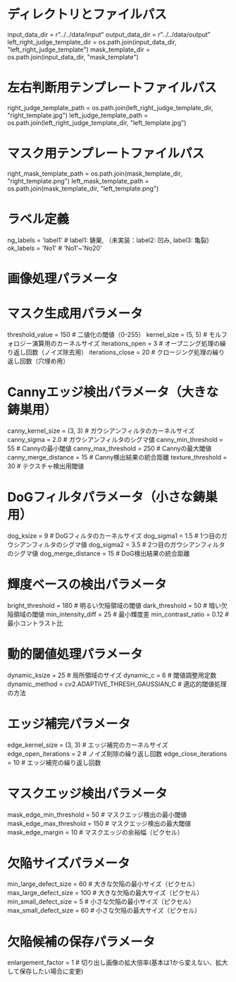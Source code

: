 # ディレクトリとファイルパス
input_data_dir = r"../../data/input"
output_data_dir = r"../../data/output"
left_right_judge_template_dir = os.path.join(input_data_dir, "left_right_judge_template")
mask_template_dir = os.path.join(input_data_dir, "mask_template")

# 左右判断用テンプレートファイルパス
right_judge_template_path = os.path.join(left_right_judge_template_dir, "right_template.jpg")
left_judge_template_path = os.path.join(left_right_judge_template_dir, "left_template.jpg")

# マスク用テンプレートファイルパス
right_mask_template_path = os.path.join(mask_template_dir, "right_template.png")
left_mask_template_path = os.path.join(mask_template_dir, "left_template.png")

# ラベル定義
ng_labels = 'label1'  # label1: 鋳巣, （未実装：label2: 凹み, label3: 亀裂)
ok_labels = 'No1'  # 'No1'~'No20'

# 画像処理パラメータ
# マスク生成用パラメータ
threshold_value = 150  # 二値化の閾値（0-255）
kernel_size = (5, 5)  # モルフォロジー演算用のカーネルサイズ
iterations_open = 3  # オープニング処理の繰り返し回数（ノイズ除去用）
iterations_close = 20  # クロージング処理の繰り返し回数（穴埋め用）

# Cannyエッジ検出パラメータ（大きな鋳巣用）
canny_kernel_size = (3, 3)  # ガウシアンフィルタのカーネルサイズ
canny_sigma = 2.0  # ガウシアンフィルタのシグマ値
canny_min_threshold = 55  # Cannyの最小閾値
canny_max_threshold = 250  # Cannyの最大閾値
canny_merge_distance = 15  # Canny検出結果の統合距離
texture_threshold = 30 # テクスチャ検出用閾値

# DoGフィルタパラメータ（小さな鋳巣用）
dog_ksize = 9  # DoGフィルタのカーネルサイズ
dog_sigma1 = 1.5  # 1つ目のガウシアンフィルタのシグマ値
dog_sigma2 = 3.5  # 2つ目のガウシアンフィルタのシグマ値
dog_merge_distance = 15  # DoG検出結果の統合距離

# 輝度ベースの検出パラメータ
bright_threshold = 180  # 明るい欠陥領域の閾値
dark_threshold = 50  # 暗い欠陥領域の閾値
min_intensity_diff = 25  # 最小輝度差
min_contrast_ratio = 0.12  # 最小コントラスト比

# 動的閾値処理パラメータ
dynamic_ksize = 25  # 局所領域のサイズ
dynamic_c = 6  # 閾値調整用定数
dynamic_method = cv2.ADAPTIVE_THRESH_GAUSSIAN_C  # 適応的閾値処理の方法

# エッジ補完パラメータ
edge_kernel_size = (3, 3)  # エッジ補完のカーネルサイズ
edge_open_iterations = 2   # ノイズ削除の繰り返し回数
edge_close_iterations = 10  # エッジ補完の繰り返し回数

# マスクエッジ検出パラメータ
mask_edge_min_threshold = 50  # マスクエッジ検出の最小閾値
mask_edge_max_threshold = 150  # マスクエッジ検出の最大閾値
mask_edge_margin = 10  # マスクエッジの余裕幅（ピクセル）

# 欠陥サイズパラメータ
min_large_defect_size = 60  # 大きな欠陥の最小サイズ（ピクセル）
max_large_defect_size = 100  # 大きな欠陥の最大サイズ（ピクセル）
min_small_defect_size = 5   # 小さな欠陥の最小サイズ（ピクセル）
max_small_defect_size = 60  # 小さな欠陥の最大サイズ（ピクセル）

# 欠陥候補の保存パラメータ
enlargement_factor = 1  # 切り出し画像の拡大倍率(基本は1から変えない、拡大して保存したい場合に変更)
